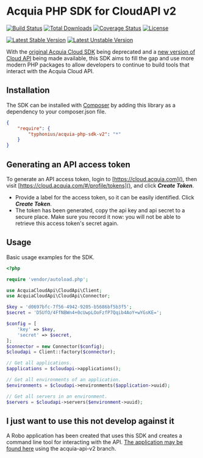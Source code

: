 
Acquia PHP SDK for CloudAPI v2
=

[![Build Status](https://travis-ci.org/typhonius/acquia-php-sdk-v2.svg?branch=master)](https://travis-ci.org/typhonius/acquia-php-sdk-v2)
[![Total Downloads](https://poser.pugx.org/typhonius/acquia-php-sdk-v2/downloads.png)](https://packagist.org/packages/typhonius/acquia-php-sdk-v2) 
[![Coverage Status](https://coveralls.io/repos/github/typhonius/acquia-php-sdk-v2/badge.svg?branch=master)](https://coveralls.io/github/typhonius/acquia-php-sdk-v2?branch=master)
[![License](https://poser.pugx.org/typhonius/acquia-php-sdk-v2/license.png)](https://www.versioneye.com/user/projects/5a100a260fb24f2a31716fd9?child=5a100a260fb24f2a31716fd9#tab-licenses)

[![Latest Stable Version](https://poser.pugx.org/typhonius/acquia-php-sdk-v2/v/stable.png)](https://packagist.org/packages/typhonius/acquia-php-sdk-v2)
[![Latest Unstable Version](https://poser.pugx.org/typhonius/acquia-php-sdk-v2/v/unstable.png)](https://packagist.org/packages/typhonius/acquia-php-sdk-v2) 

With the [original Acquia Cloud SDK](https://github.com/acquia/acquia-sdk-php) being deprecated and a [new version of Cloud API](https://cloud.acquia.com/api-docs/) being made available, this SDK aims to fill the gap and use more modern PHP packages to allow developers to continue to build tools that interact with the Acquia Cloud API.

## Installation

The SDK can be installed with [Composer](http://getcomposer.org) by adding this
library as a dependency to your composer.json file.

```json
{
    "require": {
        "typhonius/acquia-php-sdk-v2": "*"
    }
}
```

## Generating an API access token

To generate an API access token, login to [https://cloud.acquia.com](), then visit [https://cloud.acquia.com/#/profile/tokens](), and click ***Create Token***.

* Provide a label for the access token, so it can be easily identified. Click ***Create Token***.
* The token has been generated, copy the api key and api secret to a secure place. Make sure you record it now: you will not be able to retrieve this access token's secret again.


## Usage

Basic usage examples for the SDK.

```php
<?php

require 'vendor/autoload.php';

use AcquiaCloudApi\CloudApi\Client;
use AcquiaCloudApi\CloudApi\Connector;

$key = 'd0697bfc-7f56-4942-9205-b5686bf5b3f5';
$secret = 'D5UfO/4FfNBWn4+0cUwpLOoFzfP7Qqib4AoY+wYGsKE=';

$config = [
    'key' => $key,
    'secret' => $secret,
];
$connector = new Connector($config);
$cloudapi = Client::factory($connector);

// Get all applications.
$applications = $cloudapi->applications();

// Get all environments of an application.
$environments = $cloudapi->environments($application->uuid);

// Get all servers in an environment.
$servers = $cloudapi->servers($environment->uuid);

```

## I just want to use this not develop against it

A Robo application has been created that uses this SDK and creates a command line tool for interacting with the API. [The application may be found here](https://github.com/typhonius/acquia_cli) using the acquia-api-v2 branch.